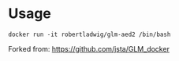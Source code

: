 
# Usage

```
docker run -it robertladwig/glm-aed2 /bin/bash
```
Forked from: https://github.com/jsta/GLM_docker
